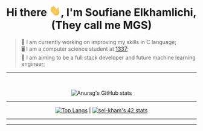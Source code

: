 <h1 align="center">Hi there <img src="images/hey.gif" width="30px">, I'm Soufiane Elkhamlichi, (They call me MGS)</h1>

>  💪 I am currently working on improving my skills in C language; \
>  🖥️ I am a computer science student at [1337](https://www.1337.ma); \
>  🎯 I am aiming to be a full stack developer and future machine learning engineer;

---------------

<br>

 <center>
 <div align="center">

 ![Anurag's GitHub stats](https://github-readme-stats.vercel.app/api?username=MGS15&show_icons=true&theme=github_dark)

</div>
  </center>
 
---------------

<center>
 <div align="center">
 
 [![Top Langs](https://github-readme-stats.vercel.app/api/top-langs/?username=MGS15&layout=compact&theme=github_dark)](https://github.com/anuraghazra/github-readme-stats) |  [![sel-kham's 42 stats](https://badge.mediaplus.ma/binary/sel-kham)](https://github.com/oakoudad/badge42)
 
 </div>
 </center>

---------------

<center>
 

 
 </center>

---------------
